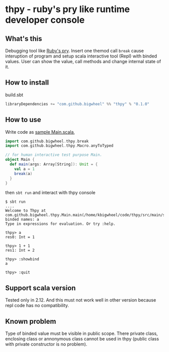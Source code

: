 # thpy - ruby's pry like runtime developer console

## What's this

Debugging tool like [Ruby's pry](https://github.com/pry/pry).
Insert one themod call `break` cause interuption of program and setup scala interactive tool (Repl) with binded values.
User can show the value, call methods and change internal state of it.

## How to install

build.sbt
```scala
libraryDependencies += "com.github.bigwheel" %% "thpy" % "0.1.0"
```
## How to use

Write code as [sample Main.scala](src/main/scala/com/github/bigwheel/thpy/Main.scala),
```scala
import com.github.bigwheel.thpy.break
import com.github.bigwheel.thpy.Macro.anyToTyped

// for human interactive test purpose Main.
object Main {
  def main(args: Array[String]): Unit = {
    val a = 1
    break(a)
  }
}
```
then `sbt run` and interact with thpy console
```
$ sbt run
....
Welcome to Thpy at com.github.bigwheel.thpy.Main.main(/home/kbigwheel/code/thpy/src/main/scala/com/github/bigwheel/thpy/Main.scala:10)
binded names: a
Type in expressions for evaluation. Or try :help.

thpy> a
res0: Int = 1

thpy> 1 + 1
res1: Int = 2

thpy> :showbind
a

thpy> :quit
```

## Support scala version

Tested only in 2.12.
And this must not work well in other version because repl code has no compatibility.

## Known problem

Type of binded value must be visible in public scope.
There private class, enclosing class or annonymous class cannot be used in thpy (public class with private constructor is no problem).
